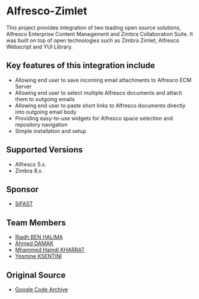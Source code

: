 Alfresco-Zimlet
===============

This project provides integration of two leading open source solutions, Alfresco Enterprise Content Management and Zimbra Collaboration Suite. It was built on top of open technologies such as Zimbra Zimlet, Alfresco Webscript and YUI Library.

Key features of this integration include
----------------------------------------
 
 - Allowing end user to save incoming email attachments to Alfresco ECM Server
 - Allowing end user to select multiple Alfresco documents and attach them to outgoing emails
 - Allowing end user to paste short links to Alfresco documents directly into outgoing email body
 - Providing easy-to-use widgets for Alfresco space selection and repository navigation
 - Simple installation and setup
 
Supported Versions
------------------
 - Alfresco 5.x. 
 - Zimbra 8.x.
  
Sponsor
-------
 - [SiFAST][2]

Team Members
------------
 - [Riadh BEN HALIMA][6]
 - [Ahmed DAMAK][3]
 - [Mhammed Hamdi KHARRAT][4]
 - [Yesmine KSENTINI][5]

Original Source
---------------
 - [Google Code Archive][1]
 
 
  [1]:  https://code.google.com/archive/p/alfresco-zimlet
  [2]:  http://www.sifast.com
  [3]:  https://github.com/A-medDMK
  [4]:  https://github.com/MhammedKh
  [5]:  https://github.com/ksentiniyesmine
  [6]:  https://www.linkedin.com/in/riadh-ben-halima-48314953/en
